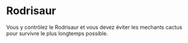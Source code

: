 # Rodrisaur
Vous y contrôlez le Rodrisaur et vous devez éviter les mechants cactus  pour survivre le plus longtemps possible.
